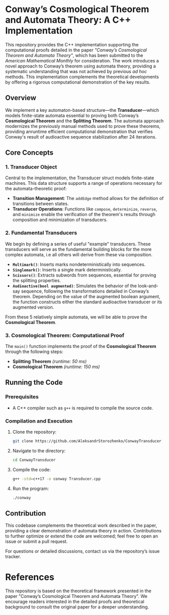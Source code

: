 # Conway’s Cosmological Theorem and Automata Theory: A C++ Implementation

This repository provides the C++ implementation supporting the computational proofs detailed in the paper *"Conway’s Cosmological Theorem and Automata Theory"*, which has been submitted to the *American Mathematical Monthly* for consideration. The work introduces a novel approach to Conway’s theorem using automata theory, providing a systematic understanding that was not achieved by previous *ad hoc* methods. This implementation complements the theoretical developments by offering a rigorous computational demonstration of the key results.

## Overview

We implement a key automaton-based structure—the **Transducer**—which models finite-state automata essential to proving both Conway’s **Cosmological Theorem** and the **Splitting Theorem**. The automata approach modernizes the previously manual methods used to prove these theorems, providing anruntime efficient computational demonstration that verifies Conway's result of audioactive sequence stabilization after 24 iterations.

## Core Concepts

### 1. **Transducer Object**
Central to the implementation, the Transducer struct models finite-state machines. This data structure supports a range of operations necessary for the automata-theoretic proof:

- **Transition Management**: The `addEdge` method allows for the definition of transitions between states.
- **Transducer Operations**: Functions like `compose`, `determinize`, `reverse`, and `minimize` enable the verification of the theorem's results through composition and minimization of transducers.

### 2. **Fundamental Transducers**

We begin by defining a series of useful "example" transducers. These transducers will serve as the fundamental building blocks for the more complex automata, i.e all others will derive from these via composition.
- **`Multimark()`**: Inserts marks nondeterministically into sequences.
- **`Singlemark()`**: Inserts a single mark deterministically.
- **`Scissors()`**: Extracts subwords from sequences, essential for proving the splitting properties.
- **`Audioactive(bool augmented)`**: Simulates the behavior of the look-and-say sequence, following the transformations detailed in Conway’s theorem. Depending on the value of the augmented boolean argument, the function constructs either the standard audioactive transducer or its augmented version.

From these 5 relatively simple automata, we will be able to prove the **Cosmological Theorem**.

### 3. **Cosmological Theorem: Computational Proof**

The `main()` function implements the proof of the **Cosmological Theorem** through the following steps:
- **Splitting Theorem** *(runtime: 50 ms)*
- **Cosmological Theorem** *(runtime: 150 ms)*

## Running the Code

### Prerequisites

- A C++ compiler such as `g++` is required to compile the source code.

### Compilation and Execution

1. Clone the repository:
    ```bash
    git clone https://github.com/AleksandrStorozhenko/ConwayTransducer
    ```
2. Navigate to the directory:
    ```bash
    cd ConwayTransducer
    ```
3. Compile the code:
    ```bash
    g++ -std=c++17 -o conway Transducer.cpp
    ```
4. Run the program:
    ```bash
    ./conway
    ```

## Contribution

This codebase complements the theoretical work described in the paper, providing a clear demonstration of automata theory in action. Contributions to further optimize or extend the code are welcomed; feel free to open an issue or submit a pull request.

For questions or detailed discussions, contact us via the repository’s issue tracker.

# References

This repository is based on the theoretical framework presented in the paper "Conway’s Cosmological Theorem and Automata Theory". We encourage readers interested in the detailed proofs and theoretical background to consult the original paper for a deeper understanding.
